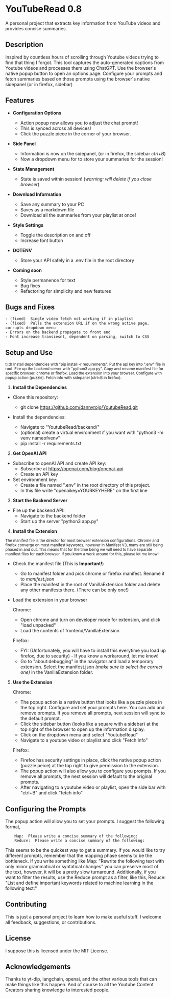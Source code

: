 # YouTubeRead 0.8

A personal project that extracts key information from YouTube videos and provides concise summaries.

## Description

Inspired by countless hours of scrolling through Youtube videos trying to find that thing I forgot.  This tool captures the auto-generated captions from Youtube videos and processes them using ChatGPT.  Use the browser's native popup button to open an options page.  Configure your prompts and fetch summaries based on those prompts using the browser's native sidepanel (or in firefox, sidebar)

## Features

- **Configuration Options**
    - Action popup now allows you to adjust the chat prompt!  
    - This is synced across all devices!
    - Click the puzzle piece in the corner of your browser.

- **Side Panel** 
    - Information is now on the sidepanel, (or in firefox, the sidebar *ctrl+B*)
    - Now a dropdown menu for to store your summaries for the session!

- **State Management**
    - State is saved within session! (*warning: will delete if you close browser*)  

- **Download Information**
    - Save any summary to your PC
    - Saves as a markdown file
    - Download all the summaries from your playlist at once!
   
- **Style Settings**
    - Toggle the description on and off
    - Increase font button

- **DOTENV**
    - Store your API safely in a .env file in the root directory

- **Coming soon**
    - Style permanence for text
    - Bug fixes
    - Refactoring for simplicity and new features
    
## Bugs and Fixes
    - (fixed)  Single video fetch not working if in playlist
    - (fixed)  Pulls the extension URL if on the wrong active page, corrupts dropdown menu
    - Errors on the backend propagate to front end
    - Font increase transiesnt, dependent on parsing, switch to CSS

## Setup and Use  

<sub>tl;dr Install dependencies with "pip install -r requirements". Put the api key into ".env" file in root.  Fire up the backend server with "python3 app.py". Copy and rename manifest file for specific browser, chrome or firefox. Load the extension into your browser. Configure with popup action (puzzle).  Fetch info with sidepanel (ctrl+B in firefox).</sub>

1.   **Install the Dependencies**

- Clone this repository:
    - git clone https://github.com/dannyrojo/YoutubeRead.git

- Install the dependencies:
    - Navigate to "YoutubeRead/backend/"
    - (optional) create a virtual environment if you want with "python3 -m venv nameofvenv"
    - pip install -r requirements.txt 

2.   **Get OpenAI API**

- Subscribe to openAI API and create API key:
    - Subscribe at https://openai.com/blog/openai-api
    - Create an API key
- Set environment key:
    - Create a file named ".env" in the root directory of this project.  
    - In this file write "openaikey=YOURKEYHERE" on the first line

3.   **Start the Backend Server**

-  Fire up the backend API:
    - Navigate to the backend folder 
    - Start up the server "python3 app.py"

4.  **Install the Extension**

<sub>The manifest file is the director for most browser extension configurations.  Chrome and firefox converge on most manifest keywords, however in Manifest V3, many are still being phased in and out.  This means that for the time being we will need to have separate manifest files for each browser.  If you know a work around for this, please let me know!</sub>

- Check the manifest file (This is **Important!**) 
    - Go to manifest folder and pick chrome or firefox manifest.  Rename it to *manifest.json* 
    - Place the manifest in the root of VanillaExtension folder and delete any other manifests there. (There can be only one!)

- Load the extension in your browser  
        
    Chrome:
    - Open chrome and turn on developer mode for extension, and click "load unpacked"
    - Load the contents of frontend/VanillaExtension

    Firefox:  
    - FYI: (Unfortunately, you will have to install this everytime you load up firefox, due to security) - If you know a workaround, let me know!
    - Go to "about:debugging" in the navigator and load a temporary extension.   Select the manifest.json *(make sure to select the correct one)* in the VanillaExtension folder.
    
5.  **Use the Extension**

    Chrome: 
    - The popup action is a native button that looks like a puzzle piece in the top right.  Configure and set your prompts here.  You can add and remove prompts.  If you remove all prompts, next session will sync to the default prompt.   
    - Click the sidebar button (looks like a square with a sidebar) at the top right of the browser to open up the information display.
    - Click on the dropdown menu and select "YoutubeRead"
    - Navigate to a youtube video or playlist and click "Fetch Info"


    Firefox:
    - Firefox has security settings in place, click the native popup action (puzzle peice) at the top right to give permission to the extension.
    - The popup action will also allow you to configure you prompts.  If you remove all prompts, the next session will default to the original prompts.
    - After navigating to a youtube video or playlist, open the side bar with "ctrl+B" and click "fetch info"

## Configuring the Prompts

The popup action will allow you to set your prompts.  I suggest the following format,

        Map:  Please write a concise summary of the following:
        Reduce:  Please write a concise summary of the following:

This seems to be the quickest way to get a summary. If you would like to try different prompts, remember that the mapping phase seems to be the bottleneck.  If you write something like Map: "Rewrite the following text with only minor grammatical or syntatical changes" you can preserve most of the text, however, it will be a pretty slow turnaround.  Additionally, if you want to filter the results, use the Reduce prompt as a filter, like this, Reduce: "List and define important keywords related to machine learning in the following text:"

## Contributing

This is just a personal project to learn how to make useful stuff.  I welcome all feedback, suggestions, or contributions.

## License

I suppose this is licensed under the MIT License.

## Acknowledgements

Thanks to yt-dlp, langchain, openai, and the other various tools that can make things like this happen.  And of course to all the Youtube Content Creators sharing knowledge to interested people.  